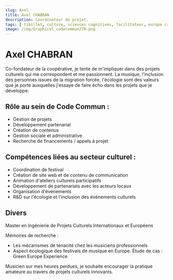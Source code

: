 ```yaml
---
slug: Axel
title: Axel CHABRAN
description: Coordinateur de projet.
tags: [ tibillet, culture, sciences cognitives, facilitateur, europe creative, gestion de projet, ]
image: /img/Graphical_codecommun270.png
---
```


# Axel CHABRAN

Co-fondateur de la coopérative, je tente de m'impliquer dans des projets culturels qui me correspondent et me passionnent. 
La musique, l'inclusion des personnes issues de la migration forcée, l'écologie sont des valeurs que je porte auxquelles 
j'essaye de faire écho dans les projets que je développe.


## Rôle au sein de Code Commun :

- Gestion de projets
- Développement partenarial
- Création de contenus
- Gestion sociale et administrative
- Recherche de financements / appels à projet

## Compétences liées au secteur culturel :

- Coordination de festival
- Création de site web et de contenu de communication
- Animation d'ateliers culturels participatifs
- Développement de partenariats avec les acteurs locaux
- Organisation d'événements
- R&D sur l'écologie et l'inclusion des événements culturels

## Divers

Master en Ingénierie de Projets Culturels Internationaux et Européens

Mémoires de recherche :
- Les mécanismes de ténacité chez les musiciens professionnels
- Aspect écologique des festivals de musique en Europe. Étude de cas : Green Europe Experience

Musicien sur mes heures perdues, je souhaite encourager la pratique amateure au travers de projets culturels innovants. 
